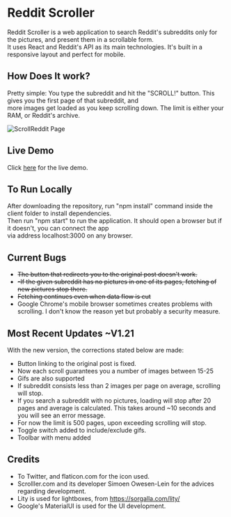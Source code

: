 # Reddit Scroller

Reddit Scroller is a web application to search Reddit's subreddits only for the pictures, and present them in a scrollable form. <br>
It uses React and Reddit's API as its main technologies. It's built in a responsive layout and perfect for mobile.

## How Does It work?

Pretty simple: You type the subreddit and hit the "SCROLL!" button. This gives you the first page of that subreddit, and <br>
more images get loaded as you keep scrolling down. The limit is either your RAM, or Reddit's archive.

![ScrollReddit Page](https://imgur.com/VQhDK2B.png)

## Live Demo

Click [here](https://reddit-scroller.herokuapp.com) for the live demo.

## To Run Locally

After downloading the repository, run "npm install" command inside the client folder to install dependencies. <br>
Then run "npm start" to run the application. It should open a browser but if it doesn't, you can connect the app <br>
via address localhost:3000 on any browser.  

## Current Bugs

- ~~The button that redirects you to the original post doesn't work.~~
- ~~-If the given subreddit has no pictures in one of its pages, fetching of new pictures stop there.~~ 
- ~~Fetching continues even when data flow is cut~~
- Google Chrome's mobile browser sometimes creates problems with scrolling. I don't know the reason yet but probably a security measure.


## Most Recent Updates ~V1.21 

With the new version, the corrections stated below are made:
- Button linking to the original post is fixed.
- Now each scroll guarantees you a number of images between 15-25
- Gifs are also supported
- If subreddit consists less than 2 images per page on average, scrolling will stop.
- If you search a subreddit with no pictures, loading will stop after 20 pages and average is calculated. This takes around ~10 seconds and you will see an error message.
- For now the limit is 500 pages, upon exceeding scrolling will stop.
- Toggle switch added to include/exclude gifs.
- Toolbar with menu added

## Credits

- To Twitter, and flaticon.com for the icon used.
- Scrolller.com and its developer Simoen Owesen-Lein for the advices regarding development. 
- Lity is used for lightboxes, from https://sorgalla.com/lity/
- Google's MaterialUI is used for the UI development.
